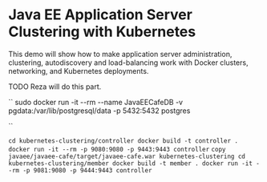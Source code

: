# Java EE Application Server Clustering with Kubernetes

This demo will show how to make application server administration, clustering, autodiscovery and load-balancing work with Docker clusters, networking, and Kubernetes deployments.

TODO Reza will do this part.

``
sudo docker run -it --rm --name JavaEECafeDB -v pgdata:/var/lib/postgresql/data -p 5432:5432 postgres

``

``
cd kubernetes-clustering/controller
docker build -t controller .
docker run -it --rm -p 9080:9080 -p 9443:9443 controller
``
``
copy javaee/javaee-cafe/target/javaee-cafe.war kubernetes-clustering
cd kubernetes-clustering/member
docker build -t member .
docker run -it --rm -p 9081:9080 -p 9444:9443 controller
``
